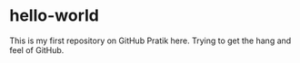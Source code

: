 # hello-world
This is my first repository on GitHub
Pratik here. Trying to get the hang and feel of GitHub. 
